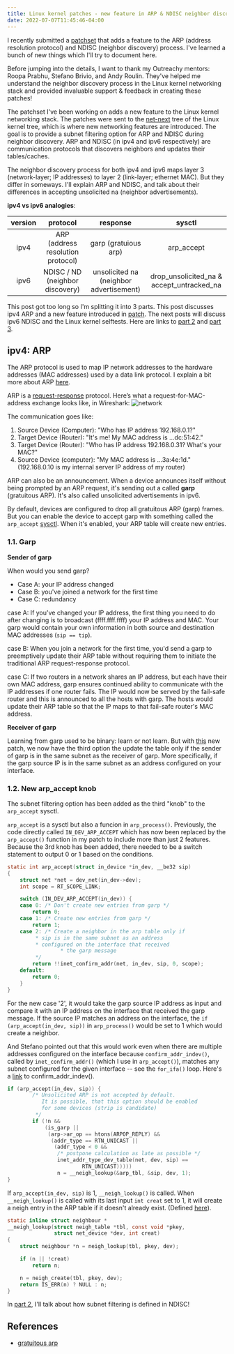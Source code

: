 ```yaml
---
title: Linux kernel patches - new feature in ARP & NDISC neighbor discovery - part 1 (of 3)
date: 2022-07-07T11:45:46-04:00
---
```


I recently submitted a [patchset](https://lore.kernel.org/netdev/cover.1657755188.git.jhpark1013@gmail.com/) that adds a feature to the ARP (address resolution protocol) and NDISC (neighbor discovery) process. I've learned a bunch of new things which I'll try to document here.

Before jumping into the details, I want to thank my Outreachy mentors: Roopa Prabhu, Stefano Brivio, and Andy Roulin. They've helped me understand the neighbor discovery process in the Linux kernel networking stack and provided invaluable support & feedback in creating these patches!

The patchset I've been working on adds a new feature to the Linux kernel networking stack. The patches were sent to the [net-next](https://git.kernel.org/pub/scm/linux/kernel/git/netdev/net-next.git/) tree of the Linux kernel tree, which is where new networking features are introduced. The goal is to provide a subnet filtering option for ARP and NDISC during neighbor discovery. ARP and NDISC (in ipv4 and ipv6 respectively) are communication protocols that discovers neighbors and updates their tables/caches.

The neighbor discovery process for both ipv4 and ipv6 maps layer 3 (network-layer; IP addresses) to layer 2 (link-layer; ethernet MAC). But they differ in someways. I'll explain ARP and NDISC, and talk about their differences in accepting unsolicited na (neighbor advertisements).

**ipv4 vs ipv6 analogies**:

<!-- | ipv4          | ipv6                   |
|:------------: |:----------------------:|
| ARP           | NDISC / ND             |
| gratuious     | unsolicited            |
| garp          | unsolicited NA         |
|               |(neighbor advertisement)| -->

| version   | protocol                           | response                              | sysctl     |
|:---------:|:----------------------------------:|:-------------------------------------:|:----------:|
| ipv4      | ARP  (address resolution protocol) |garp (gratuious arp)                   | arp_accept |
| ipv6      | NDISC / ND (neighbor discovery)    |unsolicited na (neighbor advertisement)| drop_unsolicited_na & accept_untracked_na|

This post got too long so I'm splitting it into 3 parts. This post discusses ipv4 ARP and a new feature introduced in [patch](https://lore.kernel.org/netdev/93cfe14597ec1205f61366b9902876287465f1cd.1657755189.git.jhpark1013@gmail.com/). The next posts will discuss ipv6 NDISC and the Linux kernel selftests. Here are links to [part 2](/blog/2022/07/24/linux-kernel-patches-new-feature-in-arp-and-ndisc-neighbor-discovery-part-2-of-3.html) and [part 3](/blog/2022/07/24/linux-kernel-patches-new-feature-in-arp-and-ndisc-neighbor-discovery-part-3-of-3.html).

## ipv4: ARP
The ARP protocol is used to map IP network addresses to the hardware addresses (MAC addresses) used by a data link protocol. I explain a bit more about ARP [here](https://jhpark1013.github.io/blog/2022/06/24/days-10-to-18-arp-neighbor-discovery.html).

ARP is a [request-response](https://en.wikipedia.org/wiki/Request%E2%80%93response) protocol. Here’s what a request-for-MAC-address exchange looks like, in Wireshark:
![network](/blog/assets/network_diagrams/wireshark_arp.png)

The communication goes like:
1. Source Device (Computer): "Who has IP address 192.168.0.1?"
2. Target Device (Router): "It's me! My MAC address is ...dc:51:42."
3. Target Device (Router): "Who has IP address 192.168.0.31? What's your MAC?"
4. Source Device (computer): "My MAC address is ...3a:4e:1d."
(192.168.0.10 is my internal server IP address of my router)

ARP can also be an announcement. When a device announces itself without being prompted by an ARP request, it's sending out a called **garp** (gratuitous ARP). It's also called unsolicited advertisements in ipv6.

By default, devices are configured to drop all gratuitous ARP (garp) frames. But you can enable the device to accept garp with something called the `arp_accept` [sysctl](https://elixir.bootlin.com/linux/latest/source/Documentation/networking/ip-sysctl.rst#L1630). When it's enabled, your ARP table will create new entries.

### 1.1. Garp
**Sender of garp**

When would you send garp?
- Case A: your IP address changed
- Case B: you've joined a network for the first time
- Case C: redundancy

case A: If you've changed your IP address, the first thing you need to do after changing is to broadcast (ffff.ffff.ffff) your IP address and MAC. Your garp would contain your own information in both source and destination MAC addresses (`sip == tip`).

case B: When you join a network for the first time, you'd send a garp to preemptively update their ARP table without requiring them to initiate the traditional ARP request-response protocol.

case C: If two routers in a network shares an IP address, but each have their own MAC address, garp ensures continued ability to communicate with the IP addresses if one router fails. The IP would now be served by the fail-safe router and this is announced to all the hosts with garp. The hosts would update their ARP table so that the IP maps to that fail-safe router's MAC address.

**Receiver of garp**

Learning from garp used to be binary: learn or not learn. But with [this](https://lore.kernel.org/netdev/93cfe14597ec1205f61366b9902876287465f1cd.1657755189.git.jhpark1013@gmail.com/) new patch, we now have the third option the update the table only if the sender of garp is in the same subnet as the receiver of garp.
More specifically, if the garp source IP is in the same subnet as an address configured on your interface.

### 1.2. New arp_accept knob
The subnet filtering option has been added as the third "knob" to the `arp_accept` sysctl.

`arp_accept` is a sysctl but also a funcion in `arp_process()`. Previously, the code directly called `IN_DEV_ARP_ACCEPT` which has now been replaced by the `arp_accept()` function in my patch to include more than just 2 features. Because the 3rd knob has been added, there needed to be a switch statement to output 0 or 1 based on the conditions.

```c
static int arp_accept(struct in_device *in_dev, __be32 sip)
{
	struct net *net = dev_net(in_dev->dev);
	int scope = RT_SCOPE_LINK;

	switch (IN_DEV_ARP_ACCEPT(in_dev)) {
	case 0: /* Don't create new entries from garp */
		return 0;
	case 1: /* Create new entries from garp */
		return 1;
	case 2: /* Create a neighbor in the arp table only if
		 * sip is in the same subnet as an address
		 * configured on the interface that received
                 * the garp message
		 */
		return !!inet_confirm_addr(net, in_dev, sip, 0, scope);
	default:
		return 0;
	}
}
```
For the new case '2', it would take the garp source IP address as input and compare it with an IP address on the interface that received the garp message. If the source IP matches an address on the interface, the `if (arp_accept(in_dev, sip))` in `arp_process()` would be set to 1 which would create a neighbor.

And Stefano pointed out that this would work even when there are multiple addresses configured on the interface because `confirm_addr_indev()`, called by `inet_confirm_addr()` (which I use in `arp_accept()`), matches any subnet configured for the given interface -- see the `for_ifa()` loop. Here's a [link](https://elixir.bootlin.com/linux/latest/C/ident/confirm_addr_indev) to confirm_addr_indev().


```c
if (arp_accept(in_dev, sip)) {
        /* Unsolicited ARP is not accepted by default.
           It is possible, that this option should be enabled
           for some devices (strip is candidate)
         */
        if (!n &&
            (is_garp ||
             (arp->ar_op == htons(ARPOP_REPLY) &&
              (addr_type == RTN_UNICAST ||
               (addr_type < 0 &&
                /* postpone calculation as late as possible */
                inet_addr_type_dev_table(net, dev, sip) ==
                        RTN_UNICAST)))))
                n = __neigh_lookup(&arp_tbl, &sip, dev, 1);
}
```

If `arp_accept(in_dev, sip)` is 1, `__neigh_lookup()` is called. When `__neigh_lookup()` is called with its last input `int creat` set to 1, it will create a neigh entry in the ARP table if it doesn't already exist. (Defined [here](https://elixir.bootlin.com/linux/latest/C/ident/__neigh_lookup)).

```c
static inline struct neighbour *
__neigh_lookup(struct neigh_table *tbl, const void *pkey,
               struct net_device *dev, int creat)
{
	struct neighbour *n = neigh_lookup(tbl, pkey, dev);

	if (n || !creat)
		return n;

	n = neigh_create(tbl, pkey, dev);
	return IS_ERR(n) ? NULL : n;
}
```

In [part 2](/blog/2022/07/24/linux-kernel-patches-new-feature-in-arp-and-ndisc-neighbor-discovery-part-2-of-3.html), I'll talk about how subnet filtering is defined in NDISC!


## References
- [gratuitous arp](https://www.practicalnetworking.net/series/arp/gratuitous-arp/)
